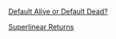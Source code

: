 
[Default Alive or Default Dead?](http://www.paulgraham.com/aord.html)

[Superlinear Returns](http://www.paulgraham.com/superlinear.html)
